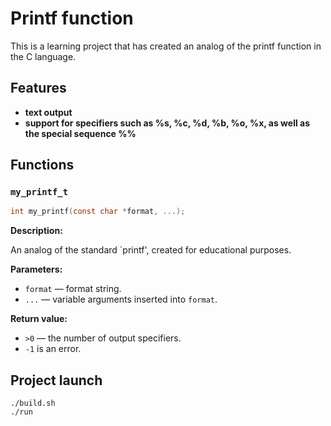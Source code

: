# Printf function

This is a learning project that has created an analog of the printf function in the C language.

## Features
- **text output**
- **support for specifiers such as %s, %c, %d, %b, %o, %x, as well as the special sequence %%**

## Functions

### `my_printf_t`
```c
int my_printf(const char *format, ...);
```

**Description:**

An analog of the standard `printf', created for educational purposes.

**Parameters:**  
- `format` — format string.
- `...` — variable arguments inserted into `format`.

**Return value:**  
- `>0` — the number of output specifiers.
- `-1` is an error.

## Project launch
```
./build.sh
./run
```
